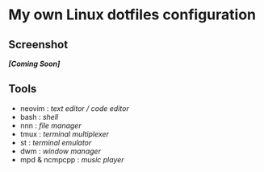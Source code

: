 # My own Linux dotfiles configuration

## Screenshot
  ___[Coming Soon]___

## Tools
  * neovim : _text editor / code editor_
  * bash : _shell_
  * nnn : _file manager_
  * tmux : _terminal multiplexer_
  * st : _terminal emulator_
  * dwm : _window manager_
  * mpd & ncmpcpp : _music player_
